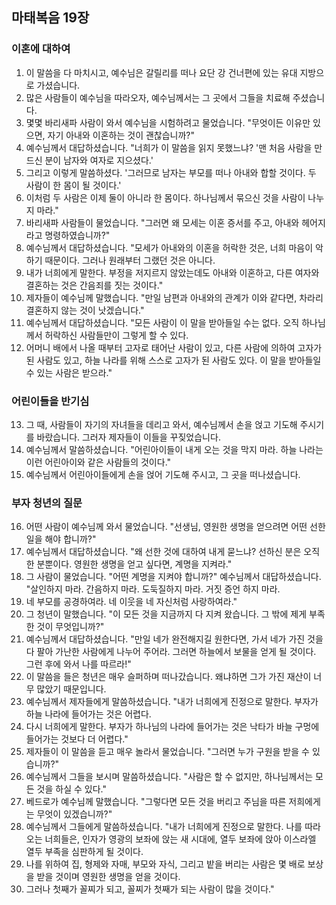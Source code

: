 ## 마태복음 19장

### 이혼에 대하여
1. 이 말씀을 다 마치시고, 예수님은 갈릴리를 떠나 요단 강 건너편에 있는 유대 지방으로 가셨습니다.
2. 많은 사람들이 예수님을 따라오자, 예수님께서는 그 곳에서 그들을 치료해 주셨습니다.
3. 몇몇 바리새파 사람이 와서 예수님을 시험하려고 물었습니다. "무엇이든 이유만 있으면, 자기 아내와 이혼하는 것이 괜찮습니까?"
4. 예수님께서 대답하셨습니다. "너희가 이 말씀을 읽지 못했느냐? '맨 처음 사람을 만드신 분이 남자와 여자로 지으셨다.'
5. 그리고 이렇게 말씀하셨다. '그러므로 남자는 부모를 떠나 아내와 합할 것이다. 두 사람이 한 몸이 될 것이다.'
6. 이처럼 두 사람은 이제 둘이 아니라 한 몸이다. 하나님께서 묶으신 것을 사람이 나누지 마라."
7. 바리새파 사람들이 물었습니다. "그러면 왜 모세는 이혼 증서를 주고, 아내와 헤어지라고 명령하였습니까?"
8. 예수님께서 대답하셨습니다. "모세가 아내와의 이혼을 허락한 것은, 너희 마음이 악하기 때문이다. 그러나 원래부터 그랬던 것은 아니다.
9. 내가 너희에게 말한다. 부정을 저지르지 않았는데도 아내와 이혼하고, 다른 여자와 결혼하는 것은 간음죄를 짓는 것이다."
10. 제자들이 예수님께 말했습니다. "만일 남편과 아내와의 관계가 이와 같다면, 차라리 결혼하지 않는 것이 낫겠습니다."
11. 예수님께서 대답하셨습니다. "모든 사람이 이 말을 받아들일 수는 없다. 오직 하나님께서 허락하신 사람들만이 그렇게 할 수 있다.
12. 어머니 배에서 나올 때부터 고자로 태어난 사람이 있고, 다른 사람에 의하여 고자가 된 사람도 있고, 하늘 나라를 위해 스스로 고자가 된 사람도 있다. 이 말을 받아들일 수 있는 사람은 받으라."
### 어린이들을 반기심
13. 그 때, 사람들이 자기의 자녀들을 데리고 와서, 예수님께서 손을 얹고 기도해 주시기를 바랐습니다. 그러자 제자들이 이들을 꾸짖었습니다.
14. 예수님께서 말씀하셨습니다. "어린아이들이 내게 오는 것을 막지 마라. 하늘 나라는 이런 어린아이와 같은 사람들의 것이다."
15. 예수님께서 어린아이들에게 손을 얹어 기도해 주시고, 그 곳을 떠나셨습니다.
### 부자 청년의 질문
16. 어떤 사람이 예수님께 와서 물었습니다. "선생님, 영원한 생명을 얻으려면 어떤 선한 일을 해야 합니까?"
17. 예수님께서 대답하셨습니다. "왜 선한 것에 대하여 내게 묻느냐? 선하신 분은 오직 한 분뿐이다. 영원한 생명을 얻고 싶다면, 계명을 지켜라."
18. 그 사람이 물었습니다. "어떤 계명을 지켜야 합니까?" 예수님께서 대답하셨습니다. "살인하지 마라. 간음하지 마라. 도둑질하지 마라. 거짓 증언 하지 마라.
19. 네 부모를 공경하여라. 네 이웃을 네 자신처럼 사랑하여라."
20. 그 청년이 말했습니다. "이 모든 것을 지금까지 다 지켜 왔습니다. 그 밖에 제게 부족한 것이 무엇입니까?"
21. 예수님께서 대답하셨습니다. "만일 네가 완전해지길 원한다면, 가서 네가 가진 것을 다 팔아 가난한 사람에게 나누어 주어라. 그러면 하늘에서 보물을 얻게 될 것이다. 그런 후에 와서 나를 따르라!"
22. 이 말씀을 들은 청년은 매우 슬퍼하며 떠나갔습니다. 왜냐하면 그가 가진 재산이 너무 많았기 때문입니다.
23. 예수님께서 제자들에게 말씀하셨습니다. "내가 너희에게 진정으로 말한다. 부자가 하늘 나라에 들어가는 것은 어렵다.
24. 다시 너희에게 말한다. 부자가 하나님의 나라에 들어가는 것은 낙타가 바늘 구멍에 들어가는 것보다 더 어렵다."
25. 제자들이 이 말씀을 듣고 매우 놀라서 물었습니다. "그러면 누가 구원을 받을 수 있습니까?"
26. 예수님께서 그들을 보시며 말씀하셨습니다. "사람은 할 수 없지만, 하나님께서는 모든 것을 하실 수 있다."
27. 베드로가 예수님께 말했습니다. "그렇다면 모든 것을 버리고 주님을 따른 저희에게는 무엇이 있겠습니까?"
28. 예수님께서 그들에게 말씀하셨습니다. "내가 너희에게 진정으로 말한다. 나를 따라오는 너희들은, 인자가 영광의 보좌에 앉는 새 시대에, 열두 보좌에 앉아 이스라엘 열두 부족을 심판하게 될 것이다.
29. 나를 위하여 집, 형제와 자매, 부모와 자식, 그리고 밭을 버리는 사람은 몇 배로 보상을 받을 것이며 영원한 생명을 얻을 것이다.
30. 그러나 첫째가 꼴찌가 되고, 꼴찌가 첫째가 되는 사람이 많을 것이다."